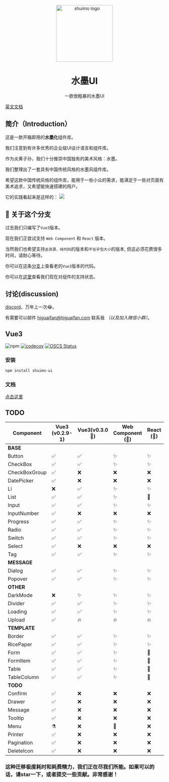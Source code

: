 <p align="center">
  <a href="https://shuimo.janghood.com" target="_blank" rel="noopener noreferrer">
    <img width="180" src="https://raw.githubusercontent.com/janghood/shuimo-ui/main/assets/icons/logo.svg" 
        alt="shuimo logo">
  </a>
</p>
<h1 align="center">水墨UI</h1>
<p align="center">一款很粗暴的水墨UI</p>

[英文文档](https://github.com/janghood/shuimo-ui)

## 简介（Introduction）

这是一款开箱即用的**水墨化**组件库。

我们注意到有许多优秀的企业级UI设计语言和组件库。

作为炎黄子孙，我们十分推崇中国独有的美术风格：水墨。

我们整理出了一套具有中国传统风格的水墨风组件库。

希望这款中国传统风格的组件库，能用于一些小众的需求，能满足于一些对页面有美术追求，又希望能快速搭建的用户。

它的实践看起来是这样的：
<img src="https://github.com/janghood/shuimo-ui/blob/main/assets/img/example.png?raw=true">

## 🚧 关于这个分支

过去我们只编写了`Vue3`版本。

现在我们正尝试支持 `Web Component` 和 `React` 版本。

当然我们也希望支持`去资源，纯代码`的版本和`不在乎包大小`的版本,
但这必须花费很多时间，请耐心等待。

你可以在这条[分支](https://github.com/janghood/shuimo-ui/tree/vue)上查看老的`Vue3`版本的代码。

你可以在[这里](https://github.com/janghood/shuimo-ui/blob/main/assets/README/README.zh.md#TODO)查看我们现在对组件的支持状态。

## 讨论(discussion)

[discord](https://discord.gg/xy3BenWvYj)，万年上一次😂。

有需要可以邮件 <a href="mailto:higuaifan@higuaifan.com">higuaifan@higuaifan.com</a> 联系我 _（以及加入微信小群）_。


## Vue3

![npm](https://img.shields.io/npm/v/shuimo-ui?color=%23c50315&style=flat-square)
[![codecov](https://codecov.io/gh/janghood/shuimo-ui/branch/master/graph/badge.svg?token=JYTSFCTMZD)](https://codecov.io/gh/janghood/shuimo-ui)
[![OSCS Status](https://www.oscs1024.com/platform/badge/janghood/shuimo-ui.svg?size=small)](https://www.oscs1024.com/project/janghood/shuimo-ui?ref=badge_small)

### 安装

```bash
npm install shuimo-ui
```

### 文档

[点击这里](https://shuimo.janghood.com)

## TODO


| Component     | Vue3 (v0.2.9-1) | Vue3(v0.3.0 🚧) | Web Component (🚧) | React (🚧) |
|---------------|-----------------|-----------------|--------------------|------------|
| **BASE**      |                 |                 |                    |            |
| Button        | ✅               | ✅               | ✨                  | ✨          |
| CheckBox      | ✅               | ✅               | ✨                  | ✨          |
| CheckBoxGroup | ✅               | ❌               | ❌                  | ❌          |
| DatePicker    | ✅               | ❌               | ❌                  | ❌          |
| Li            | ❌               | ✅               | ✨                  | ✨          |
| List          | ✅               | ✅               | ✨                  | 🚧         |
| Input         | ✅               | ✅               | ✨                  | ✨          |
| InputNumber   | ✅               | ❌               | ❌                  | ❌          |
| Progress      | ✅               | ✅               | ✨                  | ✨          |
| Radio         | ✅               | ✅               | ✨                  | ✨          |
| Switch        | ✅               | ✅               | ✨                  | ✨          |
| Select        | ✅               | ❌               | ❌                  | ❌          |
| Tag           | ✅               | ✅               | ✨                  | ✨          |
| **MESSAGE**   |                 |                 |                    |            |
| Dialog        | ✅               | ✅               | ✨                  | ✨          |
| Popover       | ✅               | ✅               | ✨                  | ✨          |
| **OTHER**     |                 |                 |                    |            |
| DarkMode      | ❌               | ✨               | ✨                  | ✨          |
| Divider       | ✅               | ✅               | ✨                  | ✨          |
| Loading       | ✅               | ✅               | ✨                  | ✨          |
| Upload        | ✅               | 🔥              | 🔥                 | 🔥         |
| **TEMPLATE**  |                 |                 |                    |            |
| Border        | ✅               | ✅               | ✨                  | ✨          |
| RicePaper     | ✅               | ✅               | ✨                  | ✨          |
| Form          | ✅               | ✅               | ✨                  | 🚧         |
| FormItem      | ✅               | ✅               | ✨                  | 🚧         |
| Table         | ✅               | ✅               | ✨                  | 🚧         |
| TableColumn   | ✅               | ✅               | ✨                  | 🚧         |
| **TODO**      |                 |                 |                    |            |
| Confirm       | ✅               | ❌               | ❌                  | ❌          |
| Drawer        | ✅               | ❌               | ❌                  | ❌          |
| Message       | ✅               | ❌               | ❌                  | ❌          |
| Tooltip       | ✅               | ❌               | ❌                  | ❌          |
| Menu          | ⚗️              | ❌               | 🚧️                | ❌          |
| Printer       | ✅               | ❌               | ❌                  | ❌          |
| Pagination    | ✅               | ❌               | ❌                  | ❌          |
| DeleteIcon    | ✅               | ❌               | ❌                  | ❌          |

### 这种迁移极度耗时和耗费精力，我们正在尽我们所能。如果可以的话，请star一下，或者提交一些贡献。非常感谢！
